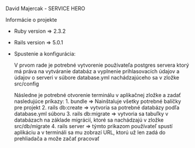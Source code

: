 David Majercak - SERVICE HERO

Informácie o projekte

* Ruby version => 2.3.2
* Rails version => 5.0.1

* Spustenie a konfigurácia:
    
    V prvom rade je potrebné vytvorenie používateľa postgres servera ktorý má práva na vytváranie databáz
    a vyplnenie prihlasovacích údajov a údajov o serveri v súbore database.yml nachádzajúceho sa v zložke
        src/config

    Následne je potrebné otvorenie terminálu v aplikačnej zložke a zadať nasledujúce príkazy:
        1. bundle => Nainštaluje všetky potrebné balíčky pre projekt
        2. rails db:create  =>  vytvoria sa potrebné databázy podľa database.yml súboru
        3. rails db:migrate =>  vytvoria sa tabuľky v databázach na základe migrácií, ktoré sa nachádzajú
                                v zložke src/db/migrate
        4. rails server     =>  týmto prikazom používateľ spustí aplikáciu a v termináli sa mu zobrazí URL,
                                ktorú už len zadá do prehliadača a može začať pracovať